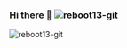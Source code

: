### Hi there 👋 <img src="https://komarev.com/ghpvc/?username=reboot13-git&color=brightgreen" alt="reboot13-git" />

<img align="center" src="https://github-readme-stats.vercel.app/api?username=reboot13-git&show_icons=true" alt="reboot13-git" />
